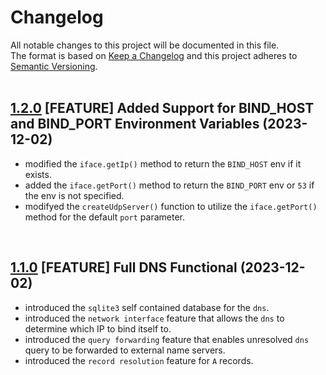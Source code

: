 # Changelog

All notable changes to this project will be documented in this file.<br/>
The format is based on [Keep a Changelog](http://keepachangelog.com/en/1.0.0/)
and this project adheres to [Semantic Versioning](http://semver.org/spec/v2.0.0.html).<br/><br/>

## [1.2.0](https://github.com/weebuinc/nameserver/tree/v1.2.0) [FEATURE] Added Support for BIND_HOST and BIND_PORT Environment Variables (2023-12-02)

- modified the `iface.getIp()` method to return the `BIND_HOST` env if it exists.
- added the `iface.getPort()` method to return the `BIND_PORT` env or `53` if the env is not specified.
- modifyed the `createUdpServer()` function to utilize the `iface.getPort()` method for the default `port` parameter.

<br/>

## [1.1.0](https://github.com/weebuinc/nameserver/tree/v1.1.0) [FEATURE] Full DNS Functional (2023-12-02)

- introduced the `sqlite3` self contained database for the `dns`.
- introduced the `network interface` feature that allows the `dns` to determine which IP to bind itself to.
- introduced the `query forwarding` feature that enables unresolved `dns` query to be forwarded to external name servers.
- introduced the `record resolution` feature for `A` records.

